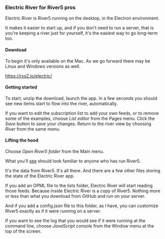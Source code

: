 ### Electric River for River5 pros

Electric River is River5 running on the desktop, in the Electron environment. 

It makes it easier to start up, and if you don't need to run a server, that is you're keeping a river just for yourself, it's the easiest way to go long-term too. 

#### Download

To begin it's only available on the Mac. As we go forward there may be Linux and Windows versions as well.

<a href="https://rss2.io/electric/">https://rss2.io/electric/</a>

#### Getting started

To start, unzip the download, launch the app. In a few seconds you should see new items start to flow into the river, automatically. 

If you want to edit the subscription list to add your own feeds, or to remove some of the examples, choose <i>List editor</i> from the Pages menu. Click the <i>Save</i> button to save your changes. Return to the river view by choosing <i>River</i> from the same menu.

#### Lifting the hood

Choose <i>Open River5 folder</i> from the Main menu. 

What you'll <a href="https://scripting.com/2017/03/29/river5Folder.png">see</a> should look familiar to anyone who has run River5. 

It's the data from River5. It's all there. And there are a few other files storing the state of the Electric River app. 

If you add an OPML file to the lists folder, Electric River will start reading those feeds. Because inside Electric River is a copy of River5. Nothing more or less than what you download from GitHub and run on your server. 

And if you add a config.json file to this folder, as I have, you can customize RIver5 exactly as if it were running on a server. 

If you want to see the log that you would see if it were running at the command line, choose <i>JavaScript console</i> from the Window menu at the top of the screen. 

